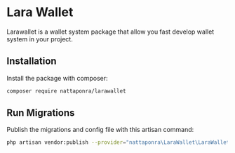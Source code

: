 
# Lara Wallet

Larawallet is a wallet system package that allow you fast develop wallet system in your project.

## Installation

Install the package with composer:

```bash
composer require nattaponra/larawallet
```

## Run Migrations

Publish the migrations and config file with this artisan command:

```bash
php artisan vendor:publish --provider="nattaponra\LaraWallet\LaraWalletServiceProvider"
```
 
 
